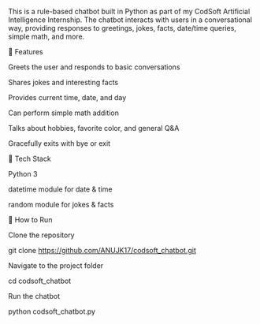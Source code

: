This is a rule-based chatbot built in Python as part of my CodSoft Artificial Intelligence Internship.
The chatbot interacts with users in a conversational way, providing responses to greetings, jokes, facts, date/time queries, simple math, and more.

🔹 Features

Greets the user and responds to basic conversations

Shares jokes and interesting facts

Provides current time, date, and day

Can perform simple math addition

Talks about hobbies, favorite color, and general Q&A

Gracefully exits with bye or exit

🔹 Tech Stack

Python 3

datetime module for date & time

random module for jokes & facts

🔹 How to Run

Clone the repository

git clone https://github.com/ANUJK17/codsoft_chatbot.git


Navigate to the project folder

cd codsoft_chatbot


Run the chatbot

python codsoft_chatbot.py
